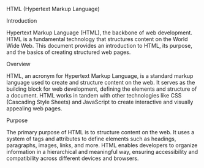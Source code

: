 HTML (Hypertext Markup Language) 

Introduction

Hypertext Markup Language (HTML), the backbone of web development. HTML is a fundamental technology that structures content on the World Wide Web. This document provides an introduction to HTML, its purpose, and the basics of creating structured web pages.

Overview

HTML, an acronym for Hypertext Markup Language, is a standard markup language used to create and structure content on the web. It serves as the building block for web development, defining the elements and structure of a document. HTML works in tandem with other technologies like CSS (Cascading Style Sheets) and JavaScript to create interactive and visually appealing web pages.

Purpose

The primary purpose of HTML is to structure content on the web. It uses a system of tags and attributes to define elements such as headings, paragraphs, images, links, and more. HTML enables developers to organize information in a hierarchical and meaningful way, ensuring accessibility and compatibility across different devices and browsers.

